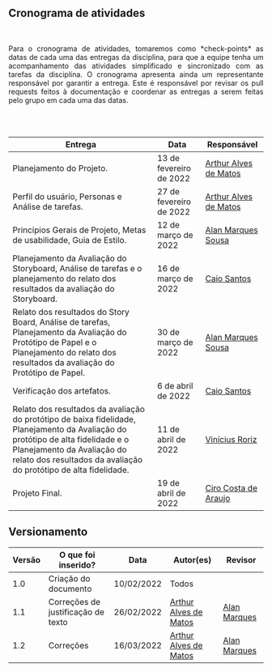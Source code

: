 
## Cronograma de atividades
<br>
<p align="justify"> 
Para o cronograma de atividades, tomaremos como *check-points* as datas de cada uma das entregas da disciplina, para que a equipe tenha um acompanhamento das atividades simplificado e sincronizado com as tarefas da disciplina. O cronograma apresenta ainda um representante responsável por garantir a entrega. Este é responsável por revisar os pull requests feitos à documentação e coordenar as entregas a serem feitas pelo grupo em cada uma das datas.
</p>
<br><br>


Entrega| Data | Responsável |
------- | ---- | ---- |
Planejamento do Projeto. | 13 de fevereiro de 2022 | [Arthur Alves de Matos](https://github.com/Arthur-Gaudium) |
Perfil do usuário, Personas e Análise de tarefas. | 27 de fevereiro de 2022 | [Arthur Alves de Matos](https://github.com/Arthur-Gaudium) |
Princípios Gerais de Projeto, Metas de usabilidade, Guia de Estilo. | 12 de março de 2022 | [Alan Marques Sousa](https://github.com/alan-ms) | 
Planejamento da Avaliação do Storyboard, Análise de tarefas e o planejamento do relato dos resultados da avaliação do Storyboard. | 16 de março de 2022 | [Caio Santos](https://github.com/caiobsantos) |
Relato dos resultados do Story Board, Análise de tarefas, Planejamento da Avaliação do Protótipo de Papel e o Planejamento do relato dos resultados da avaliação do Protótipo de Papel. | 30 de março de 2022 | [Alan Marques Sousa](https://github.com/alan-ms)| 
Verificação dos artefatos. | 6 de abril de 2022 | [Caio Santos](https://github.com/caiobsantos) |
Relato dos resultados da avaliação do protótipo de baixa fidelidade, Planejamento da Avaliação do protótipo de alta fidelidade e o Planejamento da Avaliação do relato dos resultados da avaliação do protótipo de alta fidelidade. | 11 de abril de 2022 | [Vinícius Roriz](https://github.com/viniciusroriz) |
Projeto Final. | 19 de abril de 2022 | [Ciro Costa de Araujo](https://github.com/ciro-c) | 

## Versionamento
Versão |  O que foi inserido? | Data | Autor(es)| Revisor|
---- |----- | ---- | ---- | ---- |
1.0| Criação do documento |10/02/2022| Todos | |
1.1| Correções de justificação de texto | 26/02/2022 | [Arthur Alves de Matos](https://github.com/Arthur-Gaudium)|[Alan Marques](https://github.com/alan-ms)|
1.2| Correções | 16/03/2022 | [Arthur Alves de Matos](https://github.com/Arthur-Gaudium)|[Alan Marques](https://github.com/alan-ms)|
